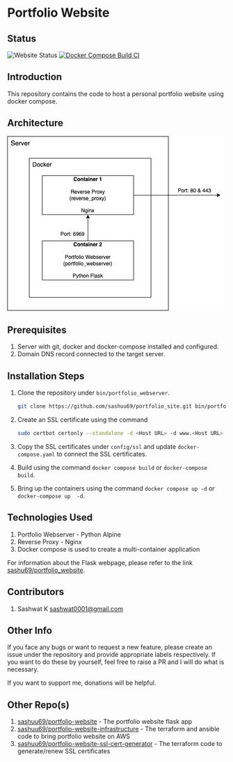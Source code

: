 # Portfolio Website

## Status
![Website Status](https://img.shields.io/website?url=https%3A%2F%2Fsashwat.in)
[![Docker Compose Build CI](https://github.com/sashuu69/portfolio-website-docker-compose/actions/workflows/docker-image.yml/badge.svg?branch=master)](https://github.com/sashuu69/portfolio-website-docker-compose/actions/workflows/docker-image.yml)

## Introduction

This repository contains the code to host a personal portfolio website using docker compose. 

## Architecture

![Architecture](docs/portfolio-website-architecture.jpg)

## Prerequisites

1. Server with git, docker and docker-compose installed and configured.
2. Domain DNS record connected to the target server.

## Installation Steps

1. Clone the repository under `bin/portfolio_webserver`.
    
   ```bash
   git clone https://github.com/sashuu69/portfolio_site.git bin/portfolio_webserver
   ```
3. Create an SSL certificate using the command

   ```bash
   sudo certbot certonly --standalone -d <Host URL> -d www.<Host URL>
   ```
5. Copy the SSL certificates under `config/ssl` and update `docker-compose.yaml` to connect the SSL certificates.
6. Build using the command `docker compose build` or `docker-compose build`.
7. Bring up the containers using the command `docker compose up -d` or `docker-compose up  -d`.

## Technologies Used

1. Portfolio Webserver - Python Alpine
3. Reverse Proxy - Nginx
4. Docker compose is used to create a multi-container application

For information about the Flask webpage, please refer to the link [sashu69/portfolio_website](https://github.com/sashuu69/portfolio_website).

## Contributors

1. Sashwat K <sashwat0001@gmail.com>

## Other Info

If you face any bugs or want to request a new feature, please create an issue under the repository and provide appropriate labels respectively. If you want to do these by yourself, feel free to raise a PR and I will do what is necessary.

If you want to support me, donations will be helpful.

## Other Repo(s)

1. [sashuu69/portfolio-website](https://github.com/sashuu69/portfolio-website) - The portfolio website flask app
2. [sashuu69/portfolio-website-infrastructure](https://github.com/sashuu69/portfolio-website-infrastructure) - The terraform and ansible code to bring portfolio website on AWS
3. [sashuu69/portfolio-website-ssl-cert-generator](https://github.com/sashuu69/portfolio-website-ssl-cert-generator) - The terraform code to generate/renew SSL certificates
